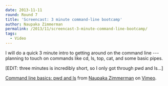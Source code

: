 ```yaml
---
date: 2013-11-11
round: Round 7
title: 'Screencast: 3 minute command-line bootcamp'
author: Naupaka Zimmerman
permalink: /2013/11/screencast-3-minute-command-line-bootcamp/
tags:
  - Video
---
```

I will do a quick 3 minute intro to getting around on the command line --- planning to touch on commands like cd, ls, top, cat, and some basic pipes.

[EDIT: three minutes is incredibly short, so I only got through pwd and ls...]

[Command line basics: pwd and ls][1] from [Naupaka Zimmerman][2] on [Vimeo][3].

 [1]: http://vimeo.com/79952728
 [2]: http://vimeo.com/user22865301
 [3]: https://vimeo.com
